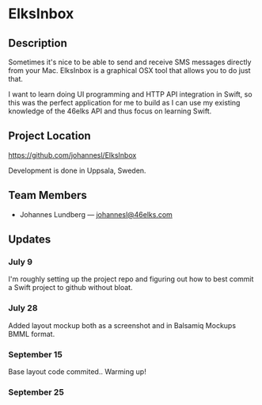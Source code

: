 # ElksInbox

## Description

Sometimes it's nice to be able to send and receive SMS messages directly from your Mac. ElksInbox is a graphical OSX tool that allows you to do just that.

I want to learn doing UI programming and HTTP API integration in Swift, so this was the perfect application for me to build as I can use my existing knowledge of the 46elks API and thus focus on learning Swift.

## Project Location

https://github.com/johannesl/ElksInbox

Development is done in Uppsala, Sweden.

## Team Members

- Johannes Lundberg — johannesl@46elks.com

## Updates

### July 9

I'm roughly setting up the project repo and figuring out how to best commit a Swift project to github without bloat.

### July 28

Added layout mockup both as a screenshot and in Balsamiq Mockups BMML format.

### September 15

Base layout code commited.. Warming up!

### September 25

